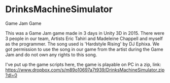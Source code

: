 # DrinksMachineSimulator
Game Jam Game 

This was a Game Jam game made in 3 days in Unity 3D in 2015.
There were 3 people in our team, Artists Eric Tahiri and Madeleine Chappell and myself as the programmer.
The song used is 'Hardstyle Rising' by DJ Ephixa.
We got permission to use the song in our game from the artist during the Game Jam and do not own any rights to this song.

I've put up the game scripts here, the game is playable on PC in a zip, link:
https://www.dropbox.com/s/m89o10697a7t939/DrinksMachineSimulator.zip?dl=0

